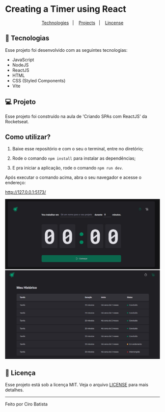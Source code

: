 # Creating a Timer using React

<p align="center">
  <a href="#-tecnologias">Technologies</a>&nbsp;&nbsp;&nbsp;|&nbsp;&nbsp;&nbsp;
  <a href="#-projeto">Projects</a>&nbsp;&nbsp;&nbsp;|&nbsp;&nbsp;&nbsp;
  <a href="#memo-licença">Lincense</a>
</p>

## 🚀 Tecnologias

Esse projeto foi desenvolvido com as seguintes tecnologias:

- JavaScript
- NodeJS
- ReactJS
- HTML
- CSS (Styled Components)
- Vite

## 💻 Projeto

Esse projeto foi construído na aula de 'Criando SPAs com ReactJS' da Rocketseat.

## Como utilizar?

1. Baixe esse repositório e com o seu o terminal, entre no diretório;

2. Rode o comando `npm install` para instalar as dependências;

3. E pra iniciar a aplicação, rode o comando `npm run dev`.

Após executar o comando acima, abra o seu navegador e acesse o endereço:

http://127.0.0.1:5173/

<img src="https://github.com/Ciro-TI-System/Timer/blob/47b37e3e4b933a789583e2a78d55bb5c057f56ce/src/assets/Timer-Home.jpg" alt="Home page print"/>
<img src="https://github.com/Ciro-TI-System/Timer/blob/47b37e3e4b933a789583e2a78d55bb5c057f56ce/src/assets/Timer-History.jpg" alt="Print of the History page"/>

## :memo: Licença

Esse projeto está sob a licença MIT. Veja o arquivo [LICENSE](.github/LICENSE.md) para mais detalhes.

---

Feito por Ciro Batista
